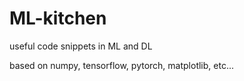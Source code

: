 # ML-kitchen
useful code snippets in ML and DL

based on numpy, tensorflow, pytorch, matplotlib, etc...
